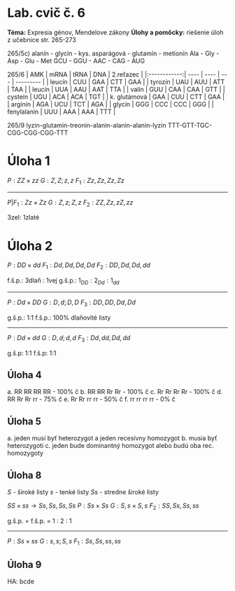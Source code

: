 # Lab. cvič č. 6
**Téma:** Expresia génov, Mendelove zákony
**Úlohy a pomôcky:** riešenie úloh z učebnice str. 265-273

265/5c)
alanín - glycín - kys. asparágová - glutamín - metionín
Ala - Gly - Asp - Glu - Met
GCU - GGU - AAC - CAG - AUG

265/6
|     AMK      | mRNA | tRNA | DNA | 2.reťazec |
|:------------:| ---- | ---- | --- | --------- |
|    leucín    | CUU  | GAA  | CTT | GAA       |
|   tyrozín    | UAU  | AUU  | ATT | TAA       |
|    leucín    | UUA  | AAU  | AAT | TTA       |
|    valín     | GUU  | CAA  | CAA | GTT       |
|   cysteín    | UGU  | ACA  | ACA | TGT       |
| k. glutámová | GAA  | CUU  | CTT | GAA       |
|   arginín    | AGA  | UCU  | TCT | AGA       |
|    glycín    | GGG  | CCC  | CCC | GGG       |
| fenylalanín  | UUU  | AAA  | AAA | TTT       |

265/9
lyzin-glutamin-treonin-alanin-alanin-alanin-lyzin
TTT-GTT-TGC-CGG-CGG-CGG-TTT

# Úloha 1

$P: ZZ \times zz$
$G: Z,Z ; z,z$
$F_1: Zz, Zz, Zz, Zz$

---

$P|F_1: Zz \times Zz$
$G: Z,z ; Z,z$
$F_2: ZZ,Zz,zZ,zz$

3zel: 1zlaté

# Úloha 2

$P: DD \times dd$
$F_1: Dd, Dd, Dd, Dd$
$F_2: DD, Dd, Dd, dd$

f.š.p.: 3dlaň : 1vej
g.š.p.: $1_{DD} : 2_{Dd} : 1_{dd}$

---

$P: Dd \times DD$
$G: D,d ; D,D$
$F_3: DD, DD, Dd, Dd$

g.š.p.: 1:1
f.š.p.: 100% dlaňovité listy

---

$P: Dd \times dd$
$G: D,d ; d,d$
$F_3: Dd, dd, Dd, dd$

g.š.p: 1:1
f.š.p: 1:1

## Úloha 4
a. RR RR RR RR - 100% č
b. RR RR Rr Rr - 100% č
c. Rr Rr Rr Rr - 100% č
d. RR Rr Rr rr - 75% č
e. Rr Rr rr rr - 50% č
f. rr rr rr rr - 0% č

## Úloha 5
a. jeden musí byť heterozygot a jeden recesívny homozygot
b. musia byť heterozygoti
c. jeden bude dominantný homozygot alebo budú oba rec. homozygoty

## Úloha 8

$S$ - široké listy
$s$ - tenké listy
$Ss$ - stredne široké listy

$SS \times ss \to Ss, Ss, Ss, Ss$
$P: Ss \times Ss$
$G: S,s \times S,s$
$F_2: SS, Ss, Ss, ss$

g.š.p. = f.š.p. = 1 : 2 : 1

---

$P: Ss \times ss$
$G: s,s ; S,s$
$F_1: Ss, Ss, ss, ss$

## Úloha 9

HA: bcde